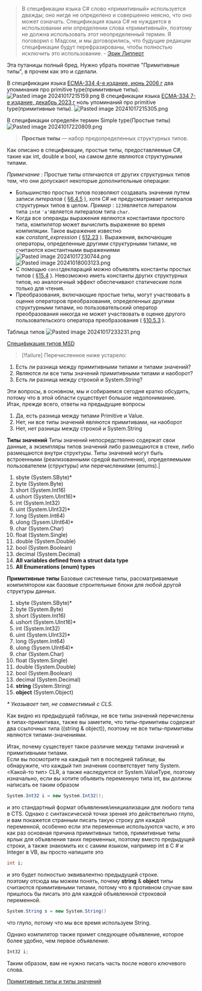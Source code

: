 > 
> В спецификации языка C# слово «примитивный» используется дважды; оно нигде не определено и совершенно неясно, что оно может означать.
> Спецификация языка C# не нуждается в использовании или определении слова «примитивный», поэтому не должна использовать этот неопределенный термин. Я поговорил с Мэдсом, и мы договорились, что будущие редакции спецификации будут перефразированы, чтобы полностью исключить это использование.
   \- [Эрик Липперт](https://stackoverflow.com/questions/2066035/in-c-sharp-are-the-terms-primitive-and-literal-interchangeable/2135136#2135136)


Эта путаницы полный бред. Нужно убрать понятие "Примитивные типы", в прочем как это и сделали. 

В спецификации языка [ECMA-334 4-е издание, июнь 2006 г](ECMA-334_4th_edition_june_2006.pdf) два упоминания про primitive type(примитивные типы).
![Pasted image 20241017215159.png](/img/user/Files/Image/Pasted%20image%2020241017215159.png)
В спецификации языка [ECMA-334 7-е издание, декабрь 2023 г](ECMA-334_7th_edition_december_2023.pdf) ноль упоминаний про primitive type(примитивные типы).
![Pasted image 20241017215305.png](/img/user/Files/Image/Pasted%20image%2020241017215305.png)

В спецификации определён термин Simple type(Простые типы)
![Pasted image 20241017220809.png](/img/user/Files/Image/Pasted%20image%2020241017220809.png)

> **Простые типы** — набор предопределенных структурных типов.

Как описано в спецификации, простые типы, предоставляемые C#, такие как int, double и bool, на самом деле являются структурными типами.


_Примечание_ : Простые типы отличаются от других структурных типов тем, что они допускают некоторые дополнительные операции:

- Большинство простых типов позволяют создавать значения путем записи _литералов_ ( [§6.4.5](https://learn.microsoft.com/en-us/dotnet/csharp/language-reference/language-specification/lexical-structure#645-literals) ), хотя C# не предусматривает литералов структурных типов в целом. _Пример_ : `123`является литералом типа `int`и `'a'`является литералом типа `char`.
- Когда все операнды выражения являются константами простого типа, компилятор может вычислить выражение во время компиляции. Такое выражение известно как _constant_expression_ ( [§12.23](https://learn.microsoft.com/en-us/dotnet/csharp/language-reference/language-specification/expressions#1223-constant-expressions) ). Выражения, включающие операторы, определенные другими структурными типами, не считаются константными выражениями
![Pasted image 20241017230744.png](/img/user/Files/Image/Pasted%20image%2020241017230744.png)
![Pasted image 20241018003123.png](/img/user/Files/Image/Pasted%20image%2020241018003123.png)
- С помощью `const`деклараций можно объявлять константы простых типов ( [§15.4](https://learn.microsoft.com/en-us/dotnet/csharp/language-reference/language-specification/classes#154-constants) ). Невозможно иметь константы других структурных типов, но аналогичный эффект обеспечивают статические поля только для чтения.
- Преобразования, включающие простые типы, могут участвовать в оценке операторов преобразования, определенных другими структурными типами, но пользовательский оператор преобразования никогда не может участвовать в оценке другого пользовательского оператора преобразования ( [§10.5.3](https://learn.microsoft.com/en-us/dotnet/csharp/language-reference/language-specification/conversions#1053-evaluation-of-user-defined-conversions) ).

Таблица типов
![Pasted image 20241017233231.png](/img/user/Files/Image/Pasted%20image%2020241017233231.png)

[Спецификация типов MSD](https://learn.microsoft.com/en-us/dotnet/csharp/language-reference/language-specification/types)








> [!failure] 
> Перечисленное ниже устарело: 

1. Есть ли разница между примитивными типами и типами значений?
2. Являются ли все типы значений примитивными типами и наоборот?
3. Есть ли разница между строкой и System.String?  
    
Эти вопросы, в основном, мы и собираемся сегодня кратко обсудить, потому что в этой области существует большое недопонимание.  
Итак, прежде всего, ответы на предыдущие вопросы  

1. Да, есть разница между типами Primitive и Value.
2. Нет, ни все типы значений являются примитивами, ни наоборот
3. Нет, нет разницы между строкой и System.String

**Типы значений**
Типы значений непосредственно содержат свои данные, а экземпляры типов значений либо размещаются в стеке, либо размещаются внутри структуры. Типы значений могут быть встроенными (реализованными средой выполнения), определяемыми пользователем (структуры) или перечислениями (enums).|
1. sbyte (System.SByte)*
2. byte (System.Byte)
3. short (System.Int16)
4. ushort (System.UInt16)*
5. int (System.Int32)
6. uint (System.UInt32)*
7. long (System.Int64)
8. ulong (Sysem.UInt64)*
9. char (System.Char)  
10. float (System.Single)
11. double (System.Double)
12. bool (System.Boolean)
13. decimal (System.Decimal)
14. **All variables defined from a struct data type**
15. **All Enumerations (enum) types**

**Примитивные типы**
Базовые системные типы, рассматриваемые компилятором как базовые строительные блоки для любой другой структуры данных.

1. sbyte (System.SByte)*
2. byte (System.Byte)
3. short (System.Int16)
4. ushort (System.UInt16)*
5. int (System.Int32)
6. uint (System.UInt32)*
7. long (System.Int64)
8. ulong (Sysem.UInt64)*
9. char (System.Char)  
10. float (System.Single)
11. double (System.Double)
12. bool (System.Boolean)
13. decimal (System.Decimal)
14. **string** (System.String)
15. **object** (System.Object)

_* Указывает тип, не совместимый с CLS._

Как видно из предыдущей таблицы, не все типы значений перечислены в типах-примитивах, также вы заметите, что типы-примитивы содержат два ссылочных типа ((string & object)), поэтому не все типы-примитивы являются типами-значениями.  

Итак, почему существует такое различие между типами значений и примитивными типами.  
Если вы посмотрите на каждый тип в последней таблице, вы обнаружите, что каждый тип значения соответствует типу System.<Какой-то тип> CLR, а также наследуется от System.ValueType, поэтому изначально, если вы хотите объявить переменную типа int, вы должны написать ее таким образом  

```csharp
System.Int32 i = new System.Int32();
```

и это стандартный формат объявления/инициализации для любого типа в CTS. Однако с синтаксической точки зрения это действительно глупо, и вам покажется странным писать такую ​​строку для каждой переменной, особенно если эти переменные используются часто, и это как раз основная причина примитивных типов, примитивные типы ярлык для объявления таких переменных, поэтому вместо предыдущей строки, а также знакомить их с самим языком, например int в C # и Integer в VB, вы просто напишите это  

```csharp
int i;
```

и это будет полностью эквивалентно предыдущей строке.  
поэтому отсюда мы можем понять, почему **string** & **object** типы считаются примитивными типами, потому что в противном случае вам пришлось бы писать это для каждой объявленной строковой переменной.  

```csharp
System.String s = new System.String()
```

что глупо, потому что мы все время используем String.  
  
Однако компилятор также примет следующее объявление, которое более удобно, чем первое объявление.  

```csharp
Int32 i;
```

Таким образом, вам не нужно писать часть после нового ключевого слова.

[Примитивные типы и типы значений](http://web.archive.org/web/20081015182721/http://spellcoder.com/blogs/bashmohandes/archive/2006/12/27/4821.aspx)
